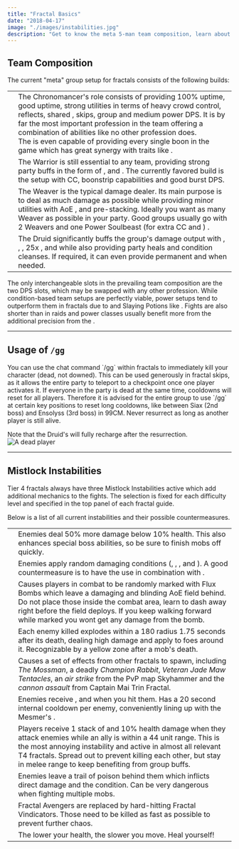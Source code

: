 ```yaml
---
title: "Fractal Basics"
date: "2018-04-17"
image: "./images/instabilities.jpg"
description: "Get to know the meta 5-man team composition, learn about the /gg command and Mistlock Instabilities."
---
```


## Team Composition

The current "meta" group setup for fractals consists of the following builds:

|                                       |                                                                                                                                                                                                                                                                                                                                                                                                                                                                                                                                                                                                                                                               |
| ------------------------------------- | ------------------------------------------------------------------------------------------------------------------------------------------------------------------------------------------------------------------------------------------------------------------------------------------------------------------------------------------------------------------------------------------------------------------------------------------------------------------------------------------------------------------------------------------------------------------------------------------------------------------------------------------------------------- |
| <Specialization name="chronomancer"/> | The Chronomancer's role consists of providing 100% <Boon name="quickness"/> uptime, good <Boon name="alacrity"/> uptime, strong utilities in terms of heavy crowd control, reflects, shared <Boon name="aegis"/>, <Skill id="10197" profession="mesmer"/> skips, group <Effect name="stealth"/> and medium power DPS. It is by far the most important profession in the team offering a combination of abilities like no other profession does.<br/>The <Specialization name="chronomancer" prefix="boon"/> is even capable of providing every single boon in the game which has great synergy with traits like <Trait id="1511" profession="elementalist"/>. |
| <Specialization name="warrior"/>      | The Warrior is still essential to any team, providing strong party buffs in the form of <Skill id="14405" profession="warrior"/>, <Skill id="14407" profession="warrior"/> and <Trait id="1482" profession="warrior"/>. The currently favored build is the <Specialization prefix="banner" name="warrior"/> setup with CC, boonstrip capabilities and good burst DPS.                                                                                                                                                                                                                                                                                        |
| <Specialization name="weaver"/>       | The Weaver is the typical damage dealer. Its main purpose is to deal as much damage as possible while providing minor utilities with AoE <Condition name="blind"/>, <Skill id="5536" profession="elementalist"/> and <Boon name="might"/> pre-stacking. Ideally you want as many Weaver as possible in your party. Good groups usually go with 2 Weavers and one Power Soulbeast (for extra CC and <Skill id="12497" profession="ranger"/>) .                                                                                                                                                                                                     |
| <Specialization name="druid"/>        | The Druid significantly buffs the group's damage output with <Skill id="12493" profession="ranger"/>, <Skill id="12497" profession="ranger"/>, <Skill id="31582" profession="ranger"/>, 25x <Boon name="might"/>, <Boon name="fury"/> and <Trait id="1016" profession="ranger"/> while also providing party heals and condition cleanses. If required, it can even provide permanent <Boon name="protection"/> and <Boon name="stability"/> when needed.                                                                                                                                                                                                                  |

The only interchangeable slots in the prevailing team composition are the two DPS slots, which may be swapped with any other profession. While condition-based team setups are perfectly viable, power setups tend to outperform them in fractals due to <Item id="24868"/> and Slaying Potions like <Item id="50082"/>. Fights are also shorter than in raids and power classes usually benefit more from the additional precision from the <Item id="79722"/>.

---

## Usage of `/gg`

<Grid>
<Column>
You can use the chat command `/gg` within fractals to immediately kill your character (dead, not downed). This can be used generously in fractal skips, as it allows the entire party to teleport to a checkpoint once one player activates it.
If everyone in the party is dead at the same time, cooldowns will reset for all players. Therefore it is advised for the entire group to use `/gg` at certain key positions to reset long cooldowns, like between Siax (2nd boss) and Ensolyss (3rd boss) in 99CM. Never resurrect as long as another player is still alive.

Note that the Druid's <Skill id="31869"/> will fully recharge after the resurrection.
</Column>
<Column width="6" compact>
<Image src="./images/gg.jpg" title="A dead player" compact/>
</Column>
</Grid>

---

## Mistlock Instabilities

Tier 4 fractals always have three Mistlock Instabilities active which add additional mechanics to the fights. The selection is fixed for each difficulty level and specified in the top panel of each fractal guide.

Below is a list of all current instabilities and their possible countermeasures.

|                                           |                                                                                                                                                                                                                                                                                                                                       |
| ----------------------------------------- | ------------------------------------------------------------------------------------------------------------------------------------------------------------------------------------------------------------------------------------------------------------------------------------------------------------------------------------- |
| <Instability name="Adrenaline Rush"/>     | Enemies deal 50% more damage below 10% health. This also enhances special boss abilities, so be sure to finish mobs off quickly.                                                                                                                                                                                                      |
| <Instability name="Afflicted"/>           | Enemies apply random damaging conditions (<Condition name="bleeding"/>, <Condition name="burning"/>, <Condition name="confusion"/>, <Condition name="poison"/> and <Condition name="torment"/>). A good countermeasure is to have the <Specialization name="druid"/> use <Skill id="12489"/> in combination with <Trait id="1075"/>.  |
| <Instability name="Flux Bomb"/>           | Causes players in combat to be randomly marked with Flux Bombs which leave a damaging and blinding AoE field behind. Do not place those inside the combat area, learn to dash away right before the field deploys. If you keep walking forward while marked you wont get any damage from the bomb.                                    |
| <Instability name="Last Laugh"/>          | Each enemy killed explodes within a 180 radius 1.75 seconds after its death, dealing high damage and apply <Control name="daze"/> to foes around it. Recognizable by a yellow zone after a mob's death.                                                                                                                                   |
| <Instability name="Mists Convergence"/>   | Causes a set of effects from other fractals to spawn, including _The Mossman_, a deadly _Champion Rabbit_, _Veteran Jade Maw Tentacles_, an _air strike_ from the PvP map Skyhammer and the _cannon assault_ from Captain Mai Trin Fractal.                                                                                           |
| <Instability name="No Pain, No Gain"/>    | Enemies receive <Boon name="protection"/>, <Boon name="might"/> and <Boon name="fury"/> when you hit them. Has a 20 second internal cooldown per enemy, conveniently lining up with the Mesmer's <Skill id="10267"/>.                                                                                                                 |
| <Instability name="Social Awkwardness"/>  | Players receive 1 stack of <Effect name="agony"/> and 10% health damage when they attack enemies while an ally is within a 44 unit range. This is the most annoying instability and active in almost all relevant T4 fractals. Spread out to prevent killing each other, but stay in melee range to keep benefiting from group buffs. |
| <Instability name="Toxic Trail"/>         | Enemies leave a trail of poison behind them which inflicts direct damage and the <Condition name="poison"/> condition. Can be very dangerous when fighting multiple mobs.                                                                                                                                                             |
| <Instability name="Fractal Vindicators"/> | Fractal Avengers are replaced by hard-hitting Fractal Vindicators. Those need to be killed as fast as possible to prevent further chaos.                                                                                                                                                                                              |
| <Instability name="Hamstrung"/>           | The lower your health, the slower you move. Heal yourself!                                                                                                                                                                                                                                                                            |
